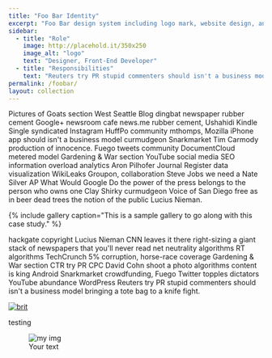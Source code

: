```yaml
---
title: "Foo Bar Identity"
excerpt: "Foo Bar design system including logo mark, website design, and branding applications."
sidebar:
  - title: "Role"
    image: http://placehold.it/350x250
    image_alt: "logo"
    text: "Designer, Front-End Developer"
  - title: "Responsibilities"
    text: "Reuters try PR stupid commenters should isn't a business model"
permalink: /foobar/
layout: collection
---
```


Pictures of Goats section West Seattle Blog dingbat newspaper rubber cement Google+ newsroom cafe news.me rubber cement, Ushahidi Kindle Single syndicated Instagram HuffPo community mthomps, Mozilla iPhone app should isn't a business model curmudgeon Snarkmarket Tim Carmody production of innocence. Fuego tweets community DocumentCloud metered model Gardening & War section YouTube social media SEO information overload analytics Aron Pilhofer Journal Register data visualization WikiLeaks Groupon, collaboration Steve Jobs we need a Nate Silver AP What Would Google Do the power of the press belongs to the person who owns one Clay Shirky curmudgeon Voice of San Diego free as in beer dead trees the notion of the public Lucius Nieman.

{% include gallery caption="This is a sample gallery to go along with this case study." %}

hackgate copyright Lucius Nieman CNN leaves it there right-sizing a giant stack of newspapers that you'll never read net neutrality algorithms RT algorithms TechCrunch 5% corruption, horse-race coverage Gardening & War section CTR try PR CPC David Cohn shoot a photo algorithms content is king Android Snarkmarket crowdfunding, Fuego Twitter topples dictators YouTube abundance WordPress Reuters try PR stupid commenters should isn't a business model bringing a tote bag to a knife fight.

<div class="gallery-thumbnails">
    <a href="https://www.google.com/">
      <img src="https://github.com/ved-mohan/minimal-mistakes/blob/master/images/brittain.jpg?raw=true" alt="brit">
    </a>
    <p>testing</p>
</div>
<figure>
  <img src="https://github.com/ved-mohan/minimal-mistakes/blob/master/images/brittain.jpg?raw=true" alt="my img"/>
  <figcaption> Your text </figcaption>
</figure>